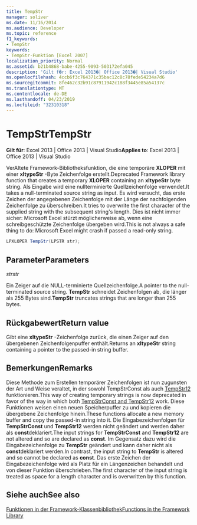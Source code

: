 ```yaml
---
title: TempStr
manager: soliver
ms.date: 11/16/2014
ms.audience: Developer
ms.topic: reference
f1_keywords:
- TempStr
keywords:
- TempStr-Funktion [Excel 2007]
localization_priority: Normal
ms.assetid: b21b4868-babe-4255-9093-503172efa045
description: 'Gilt f�r: Excel 2013�| Office 2013�| Visual Studio'
ms.openlocfilehash: 4ccb6f3c764371c35bac12c8c78fede54234a7d6
ms.sourcegitcommit: 8fe462c32b91c87911942c188f3445e85a54137c
ms.translationtype: MT
ms.contentlocale: de-DE
ms.lasthandoff: 04/23/2019
ms.locfileid: "32310318"
---
```

# <a name="tempstr"></a><span data-ttu-id="e0c93-104">TempStr</span><span class="sxs-lookup"><span data-stu-id="e0c93-104">TempStr</span></span>

 <span data-ttu-id="e0c93-105">**Gilt für**: Excel 2013 | Office 2013 | Visual Studio</span><span class="sxs-lookup"><span data-stu-id="e0c93-105">**Applies to**: Excel 2013 | Office 2013 | Visual Studio</span></span> 
  
<span data-ttu-id="e0c93-106">VerAltete Framework-Bibliotheksfunktion, die eine temporäre **XLOPER** mit einer **xltypeStr** -Byte Zeichenfolge erstellt.</span><span class="sxs-lookup"><span data-stu-id="e0c93-106">Deprecated Framework library function that creates a temporary **XLOPER** containing an **xltypeStr** byte string.</span></span> <span data-ttu-id="e0c93-107">Als Eingabe wird eine nullterminierte Quellzeichenfolge verwendet.</span><span class="sxs-lookup"><span data-stu-id="e0c93-107">It takes a null-terminated source string as input.</span></span> <span data-ttu-id="e0c93-108">Es wird versucht, das erste Zeichen der angegebenen Zeichenfolge mit der Länge der nachfolgenden Zeichenfolge zu überschreiben.</span><span class="sxs-lookup"><span data-stu-id="e0c93-108">It tries to overwrite the first character of the supplied string with the subsequent string's length.</span></span> <span data-ttu-id="e0c93-109">Dies ist nicht immer sicher: Microsoft Excel stürzt möglicherweise ab, wenn eine schreibgeschützte Zeichenfolge übergeben wird.</span><span class="sxs-lookup"><span data-stu-id="e0c93-109">This is not always a safe thing to do: Microsoft Excel might crash if passed a read-only string.</span></span> 
  
```cs
LPXLOPER TempStr(LPSTR str);
```

## <a name="parameters"></a><span data-ttu-id="e0c93-110">Parameter</span><span class="sxs-lookup"><span data-stu-id="e0c93-110">Parameters</span></span>

 <span data-ttu-id="e0c93-111">_str_</span><span class="sxs-lookup"><span data-stu-id="e0c93-111">_str_</span></span>
  
<span data-ttu-id="e0c93-112">Ein Zeiger auf die NULL-terminierte Quellzeichenfolge.</span><span class="sxs-lookup"><span data-stu-id="e0c93-112">A pointer to the null-terminated source string.</span></span> <span data-ttu-id="e0c93-113">**TempStr** schneidet Zeichenfolgen ab, die länger als 255 Bytes sind.</span><span class="sxs-lookup"><span data-stu-id="e0c93-113">**TempStr** truncates strings that are longer than 255 bytes.</span></span> 
  
## <a name="return-value"></a><span data-ttu-id="e0c93-114">Rückgabewert</span><span class="sxs-lookup"><span data-stu-id="e0c93-114">Return value</span></span>

<span data-ttu-id="e0c93-115">Gibt eine **xltypeStr** -Zeichenfolge zurück, die einen Zeiger auf den übergebenen Zeichenfolgenpuffer enthält.</span><span class="sxs-lookup"><span data-stu-id="e0c93-115">Returns an **xltypeStr** string containing a pointer to the passed-in string buffer.</span></span> 
  
## <a name="remarks"></a><span data-ttu-id="e0c93-116">Bemerkungen</span><span class="sxs-lookup"><span data-stu-id="e0c93-116">Remarks</span></span>

<span data-ttu-id="e0c93-117">Diese Methode zum Erstellen temporärer Zeichenfolgen ist nun zugunsten der Art und Weise veraltet, in der sowohl TempStrConst als auch [TempStr12](tempstrconst-tempstr12.md) funktionieren.</span><span class="sxs-lookup"><span data-stu-id="e0c93-117">This way of creating temporary strings is now deprecated in favor of the way in which both [TempStrConst and TempStr12](tempstrconst-tempstr12.md) work.</span></span> <span data-ttu-id="e0c93-118">Diese Funktionen weisen einen neuen Speicherpuffer zu und kopieren die übergebene Zeichenfolge hinein.</span><span class="sxs-lookup"><span data-stu-id="e0c93-118">These functions allocate a new memory buffer and copy the passed-in string into it.</span></span> <span data-ttu-id="e0c93-119">Die Eingabezeichenfolgen für **TempStrConst** und **TempStr12** werden nicht geändert und werden daher als **const**deklariert.</span><span class="sxs-lookup"><span data-stu-id="e0c93-119">The input strings for **TempStrConst** and **TempStr12** are not altered and so are declared as **const**.</span></span> <span data-ttu-id="e0c93-120">Im Gegensatz dazu wird die Eingabezeichenfolge zu **TempStr** geändert und kann daher nicht als **const**deklariert werden.</span><span class="sxs-lookup"><span data-stu-id="e0c93-120">In contrast, the input string to **TempStr** is altered and so cannot be declared as **const**.</span></span> <span data-ttu-id="e0c93-121">Das erste Zeichen der Eingabezeichenfolge wird als Platz für ein Längenzeichen behandelt und von dieser Funktion überschrieben.</span><span class="sxs-lookup"><span data-stu-id="e0c93-121">The first character of the input string is treated as space for a length character and is overwritten by this function.</span></span>
  
## <a name="see-also"></a><span data-ttu-id="e0c93-122">Siehe auch</span><span class="sxs-lookup"><span data-stu-id="e0c93-122">See also</span></span>



[<span data-ttu-id="e0c93-123">Funktionen in der Framework-Klassenbibliothek</span><span class="sxs-lookup"><span data-stu-id="e0c93-123">Functions in the Framework Library</span></span>](functions-in-the-framework-library.md)

